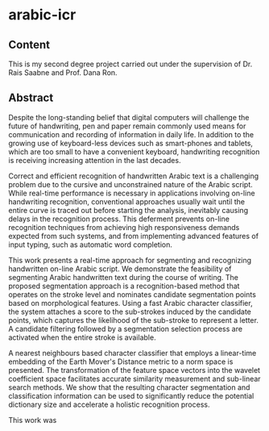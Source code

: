 # arabic-icr

## Content
This is my second degree project carried out under the supervision of Dr. Rais Saabne and Prof. Dana Ron.

## Abstract

Despite the long-standing belief that digital computers will challenge the future of handwriting, pen and paper remain commonly used means for communication and recording of information in daily life.
In addition to the growing use of keyboard-less devices such as smart-phones and tablets, which are too small to have a convenient keyboard, handwriting recognition is receiving increasing attention in the last decades.

Correct and efficient recognition of handwritten Arabic text is a challenging problem due to the cursive and unconstrained nature of the Arabic script.
While real-time performance is necessary in applications involving on-line handwriting recognition, conventional approaches usually wait until the entire curve is traced out before starting the analysis, inevitably causing delays in the recognition process. 
This deferment prevents on-line recognition techniques from achieving high responsiveness demands expected from such systems, and from implementing advanced features of input typing, such as automatic word completion.

This work presents a real-time approach for segmenting and recognizing handwritten on-line Arabic script.
We demonstrate the feasibility of segmenting Arabic handwritten text during the course of writing.
The proposed segmentation approach is a recognition-based method that operates on the stroke level and nominates candidate segmentation points based on morphological features.
Using a fast Arabic character classifier, the system attaches a score to the sub-strokes induced by the candidate points, which captures the likelihood of the sub-stroke to represent a letter.
A candidate filtering followed by a segmentation selection process are activated when the entire stroke is available.


A nearest neighbours based character classifier that employs a linear-time embedding of the Earth Mover's Distance metric to a norm space is presented.
The transformation of the feature space vectors into the wavelet coefficient space facilitates accurate similarity measurement and sub-linear search methods.
We show that the resulting character segmentation and classification information can be used to significantly reduce the potential dictionary size and accelerate a holistic recognition process.


This work was 
